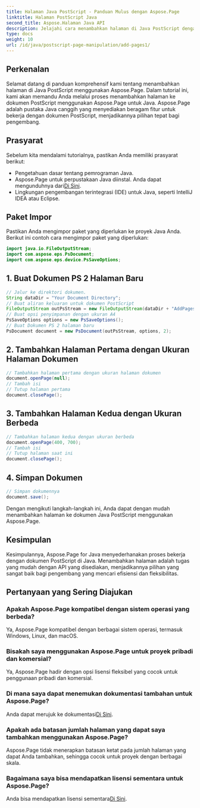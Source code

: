 ```yaml
---
title: Halaman Java PostScript - Panduan Mulus dengan Aspose.Page
linktitle: Halaman PostScript Java
second_title: Aspose.Halaman Java API
description: Jelajahi cara menambahkan halaman di Java PostScript dengan mudah menggunakan Aspose.Page. Sempurnakan pembuatan dokumen Anda dengan pustaka Java yang canggih ini.
type: docs
weight: 10
url: /id/java/postscript-page-manipulation/add-pages1/
---
```

## Perkenalan
Selamat datang di panduan komprehensif kami tentang menambahkan halaman di Java PostScript menggunakan Aspose.Page. Dalam tutorial ini, kami akan memandu Anda melalui proses menambahkan halaman ke dokumen PostScript menggunakan Aspose.Page untuk Java. Aspose.Page adalah pustaka Java canggih yang menyediakan beragam fitur untuk bekerja dengan dokumen PostScript, menjadikannya pilihan tepat bagi pengembang.
## Prasyarat
Sebelum kita mendalami tutorialnya, pastikan Anda memiliki prasyarat berikut:
- Pengetahuan dasar tentang pemrograman Java.
-  Aspose.Page untuk perpustakaan Java diinstal. Anda dapat mengunduhnya dari[Di Sini](https://releases.aspose.com/page/java/).
- Lingkungan pengembangan terintegrasi (IDE) untuk Java, seperti IntelliJ IDEA atau Eclipse.
## Paket Impor
Pastikan Anda mengimpor paket yang diperlukan ke proyek Java Anda. Berikut ini contoh cara mengimpor paket yang diperlukan:
```java
import java.io.FileOutputStream;
import com.aspose.eps.PsDocument;
import com.aspose.eps.device.PsSaveOptions;

```
## 1. Buat Dokumen PS 2 Halaman Baru
```java
// Jalur ke direktori dokumen.
String dataDir = "Your Document Directory";
// Buat aliran keluaran untuk dokumen PostScript
FileOutputStream outPsStream = new FileOutputStream(dataDir + "AddPages1_outPS.ps");
// Buat opsi penyimpanan dengan ukuran A4
PsSaveOptions options = new PsSaveOptions();
// Buat Dokumen PS 2 halaman baru
PsDocument document = new PsDocument(outPsStream, options, 2);
```
## 2. Tambahkan Halaman Pertama dengan Ukuran Halaman Dokumen
```java
// Tambahkan halaman pertama dengan ukuran halaman dokumen
document.openPage(null);
// Tambah isi
// Tutup halaman pertama
document.closePage();
```
## 3. Tambahkan Halaman Kedua dengan Ukuran Berbeda
```java
// Tambahkan halaman kedua dengan ukuran berbeda
document.openPage(400, 700);
// Tambah isi
// Tutup halaman saat ini
document.closePage();
```
## 4. Simpan Dokumen
```java
// Simpan dokumennya
document.save();
```
Dengan mengikuti langkah-langkah ini, Anda dapat dengan mudah menambahkan halaman ke dokumen Java PostScript menggunakan Aspose.Page.
## Kesimpulan
Kesimpulannya, Aspose.Page for Java menyederhanakan proses bekerja dengan dokumen PostScript di Java. Menambahkan halaman adalah tugas yang mudah dengan API yang disediakan, menjadikannya pilihan yang sangat baik bagi pengembang yang mencari efisiensi dan fleksibilitas.
## Pertanyaan yang Sering Diajukan
### Apakah Aspose.Page kompatibel dengan sistem operasi yang berbeda?
Ya, Aspose.Page kompatibel dengan berbagai sistem operasi, termasuk Windows, Linux, dan macOS.
### Bisakah saya menggunakan Aspose.Page untuk proyek pribadi dan komersial?
Ya, Aspose.Page hadir dengan opsi lisensi fleksibel yang cocok untuk penggunaan pribadi dan komersial.
### Di mana saya dapat menemukan dokumentasi tambahan untuk Aspose.Page?
 Anda dapat merujuk ke dokumentasi[Di Sini](https://reference.aspose.com/page/java/).
### Apakah ada batasan jumlah halaman yang dapat saya tambahkan menggunakan Aspose.Page?
Aspose.Page tidak menerapkan batasan ketat pada jumlah halaman yang dapat Anda tambahkan, sehingga cocok untuk proyek dengan berbagai skala.
### Bagaimana saya bisa mendapatkan lisensi sementara untuk Aspose.Page?
 Anda bisa mendapatkan lisensi sementara[Di Sini](https://purchase.aspose.com/temporary-license/).